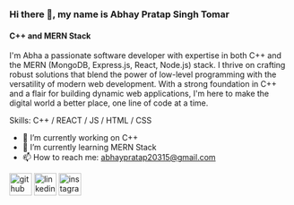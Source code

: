 ### Hi there 👋, my name is Abhay Pratap Singh Tomar
#### C++ and MERN Stack
I'm Abha a passionate software developer with expertise in both C++ and the MERN (MongoDB, Express.js, React, Node.js) stack. I thrive on crafting robust solutions that blend the power of low-level programming with the versatility of modern web development. With a strong foundation in C++ and a flair for building dynamic web applications, I'm here to make the digital world a better place, one line of code at a time.

Skills: C++ / REACT / JS / HTML / CSS

- 🔭 I’m currently working on C++ 
- 🌱 I’m currently learning MERN Stack 
- 📫 How to reach me: abhaypratap20315@gmail.com 


[<img src='https://cdn.jsdelivr.net/npm/simple-icons@3.0.1/icons/github.svg' alt='github' height='40'>](https://github.com/https://github.com/abhaypsTomar)  [<img src='https://cdn.jsdelivr.net/npm/simple-icons@3.0.1/icons/linkedin.svg' alt='linkedin' height='40'>](https://www.linkedin.com/in/https://www.linkedin.com/in/abhay-pratap-singh-tomar-61b855275//)  [<img src='https://cdn.jsdelivr.net/npm/simple-icons@3.0.1/icons/instagram.svg' alt='instagram' height='40'>](https://www.instagram.com/https://www.instagram.com/abhay_pratap450//)  

